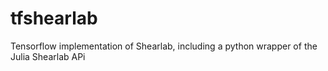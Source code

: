 # tfshearlab
Tensorflow implementation of Shearlab, including a python wrapper of the Julia Shearlab APi
